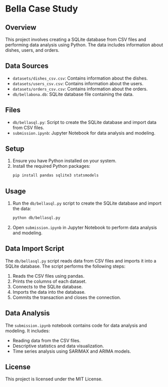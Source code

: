 # Bella Case Study

## Overview

This project involves creating a SQLite database from CSV files and performing data analysis using Python. The data includes information about dishes, users, and orders.

## Data Sources

- `datasets/dishes_csv.csv`: Contains information about the dishes.
- `datasets/users_csv.csv`: Contains information about the users.
- `datasets/orders_csv.csv`: Contains information about the orders.
- `db/bellabona.db`: SQLite database file containing the data.

## Files

- `db/bellasql.py`: Script to create the SQLite database and import data from CSV files.
- `submission.ipynb`: Jupyter Notebook for data analysis and modeling.

## Setup

1. Ensure you have Python installed on your system.
2. Install the required Python packages:
    ```sh
    pip install pandas sqlite3 statsmodels
    ```

## Usage

1. Run the `db/bellasql.py` script to create the SQLite database and import the data:
    ```sh
    python db/bellasql.py
    ```
2. Open `submission.ipynb` in Jupyter Notebook to perform data analysis and modeling.

## Data Import Script

The `db/bellasql.py` script reads data from CSV files and imports it into a SQLite database. The script performs the following steps:

1. Reads the CSV files using pandas.
2. Prints the columns of each dataset.
3. Connects to the SQLite database.
4. Imports the data into the database.
5. Commits the transaction and closes the connection.

## Data Analysis

The `submission.ipynb` notebook contains code for data analysis and modeling. It includes:

- Reading data from the CSV files.
- Descriptive statistics and data visualization.
- Time series analysis using SARIMAX and ARIMA models.

## License

This project is licensed under the MIT License.
